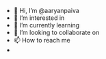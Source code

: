 - 👋 Hi, I’m @aaryanpaiva
- 👀 I’m interested in 
- 🌱 I’m currently learning 
- 💞️ I’m looking to collaborate on
- 📫 How to reach me
- 

<!---
aaryanpaiva/aaryanpaiva is a ✨ special ✨ repository because its `README.md` (this file) appears on your GitHub profile.
You can click the Preview link to take a look at your changes.
--->
